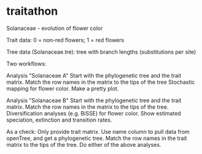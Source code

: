traitathon
==========

Solanaceae - evolution of flower color

Trait data: 
0 = non-red flowers; 1 = red flowers

Tree data (Solanaceae.tre): tree with branch lengths (substitutions per site)

Two workflows:

Analysis "Solanaceae A"
Start with the phylogenetic tree and the trait matrix.
Match the row names in the matrix to the tips of the tree
Stochastic mapping for flower color.
Make a pretty plot.

Analysis "Solanaceae B"
Start with the phylogenetic tree and the trait matrix.
Match the row names in the matrix to the tips of the tree.
Diversification analyses (e.g. BiSSE) for flower color.
Show estimated speciation, extinction and transition rates.

As a check:
Only provide trait matrix.
Use name column to pull data from openTree, and get a phylogenetic tree.
Match the row names in the trait matrix to the tips of the tree.
Do either of the above analyses.
